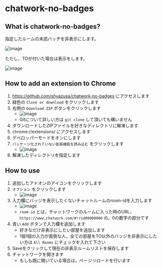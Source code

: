 # chatwork-no-badges

## What is chatwork-no-badges?

指定したルームの未読バッヂを非表示にします。

![image](https://i.imgur.com/9dVT5dg.jpg)

ただし，TOが付いた場合は表示をします。

![image](https://i.imgur.com/Pslg3U0.jpg)

## How to add an extension to Chrome

1. https://github.com/shyazusa/chatwork-no-badges にアクセスします
1. 緑色の `Clone or download` をクリックします
1. 右側の `Download ZIP` ボタンをクリックします
    - ![image](https://user-images.githubusercontent.com/10899437/46986394-00f9c280-d12a-11e8-91c8-d31bb5ed6524.png)
    - Gitについて詳しい方は `git clone` して頂いても構いません
1. ダウンロードしたZIPファイルを好きなディレクトリに解凍します
1. chrome://extensions/ にアクセスします
1. デベロッパーモードをオンにします
1. `パッケージ化されていない拡張機能を読み込む` をクリックします
    - ![image](https://user-images.githubusercontent.com/10899437/46986308-88930180-d129-11e8-89d4-42608f9b799b.png)
1. 解凍したディレクトリを指定します

## How to use

1. 追加したアドオンのアイコンをクリックします
1. `オプション` をクリックします
    - ![image](https://user-images.githubusercontent.com/10899437/46986631-669a7e80-d12b-11e8-8df4-2d1e9f1ce3bc.png)
1. 入力欄にバッジを表示したくないチャットルームのroom-idを入力します
    - ![image](https://user-images.githubusercontent.com/10899437/46986896-ab72e500-d12c-11e8-8e9c-8a9e7efe8420.png)
    - `room-id` とは，チャットワークのルームに入った時のURL， `https://www.chatwork.com/#!rid00000000` の，0の数字の部分です
1. 青い `Add` ボタンで入力欄を追加します
    - 好きなだけ非表示にしたい部屋を追加します
    - 1個1個の入力が面倒な人，全ての部屋をTO以外のバッジを非表示にしたい方は `All Rooms` にチェックを入れて下さい
1. Saveをクリックして現在の非表示ルームリストを保存します
1. チャットワークを開きます
    - もしも既に開いている場合は，ページリロードを行います
